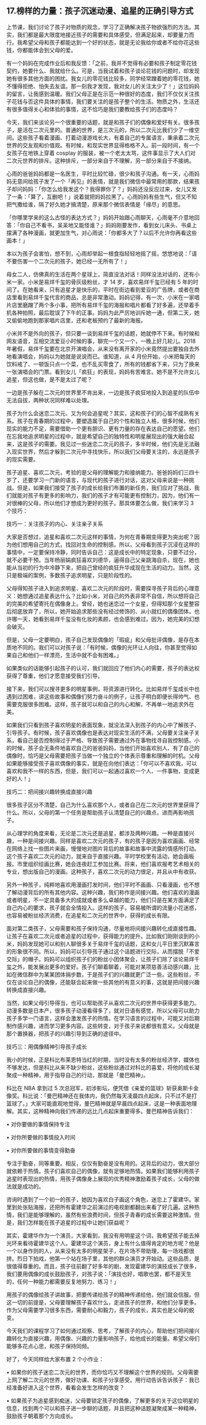 ## 17.榜样的力量：孩子沉迷动漫、追星的正确引导方式
上节课，我们讨论了孩子对物质的观念，学习了正确解决孩子物欲强烈的方法。其实，我们都是最大限度地接近孩子的需要和具体感受，但满足起来，却要量力而行。我希望父母和孩子都能达到一个好的状态，就是无论我给你或者不给你花这些钱，你都能体会到父母的爱。


有一个妈妈在完成作业后和我反馈：「之前，我并不觉得有必要和孩子制定零花钱契约，她要什么、我就给什么。可是，当我试着和孩子谈论花钱的问题时，却发现她有很多其他方面的困扰。我女儿的零花钱比较多，同学经常蹭着她的零花钱，她不懂得拒绝、怕失去友谊。那一刻我才发现，我对女儿的关注太少了！」这位妈妈的留言，让我感到温暖。我们父母正是在示范一种很好的态度，我们不仅仅关注孩子花钱与否这件具体的事情，我们要关注的是孩子整个的生活。物质之外，生活还有很多值得关心和体验的事情，这不恰巧是我们要教给孩子们的态度吗？


今天，我们来谈论另一个很重要的话题，就是和孩子们的偶像和爱好有关。很多孩子，是活在二次元里的。普通的世界，是三次元的，所以二次元比我们少了一维空间。这些孩子看着漫画、打着动漫游戏长大，有着自己的专属语言，秉承着二次元世界的交友观和价值观。有时候，和现实世界显得格格不入。前一段时间，有一个女孩子在地铁上穿着 cosplay 的服装，被一个老太太骂，这件事显示了大人们对二次元世界的排斥。这种排斥，一部分来自于不理解，另一部分来自于不接纳。


心雨的爸爸妈妈都是一名医生，平时比较忙碌，很少和孩子沟通。有一天，心雨妈妈无意间给孩子发了一个「再见」的表情，就是我们微信中最常用的那款，结果孩子却问妈妈：「你怎么给我发这个？我得罪你了？」妈妈还没反应过来，女儿又发了一条：「算了，互删吧！」说着就把妈妈拉黑了。心雨妈妈有些生气，但又不知把气撒给谁，隔了好久她才搞清楚，原来那个微信表情是「缘尽」的意思。


「你哪里学来的这么古怪的表达方式？」妈妈开始跟心雨聊天，心雨毫不介意地回答：「你自己不看书，呆呆地又能怪谁？」妈妈刚要发作，看到女儿床头、书桌上摆满了各种漫画，就更加生气，对心雨说：「你都多大了？以后不允许你再看这些画本！」


本以为孩子会害怕，想不到，心雨却举起一根食指轻轻地摇了摇，悠悠地说：「请不要伤害一个二次元的孩子，她已经一无所有了！」


母女二人，仿佛真的生活在两个星球上，简直没法对话！同样没法对话的，还有小米一家。小米是易烊千玺的骨灰级粉丝，才 14 岁，喜欢易烊千玺已经有 5 年的时间了。在她看来，只有追星才是快乐的，平时在街边看到爱豆的广告牌，或者在商店里看到易烊千玺代言的商品，总是非常激动。妈妈记得，有一次，小米在一家唱片店里磨蹭了两个多小事，把所有易烊千玺的海报和唱片都看了好多遍，还举着手机各种拍照，最后耽误了下午的正事。妈妈为此严厉地训斥她一通，但第二天，她又偷偷地跑到那家唱片店里，还和老板预约了最新的海报。


小米并不是外向的孩子，但只要一谈到易烊千玺的话题，她就停不下来。有时候和网友语音，互相交流爱豆小时候的事，聊完一个又一个，一晚上好几轮儿。2018 年暑假，易烊千玺要在北京开演唱会，从来没有离开家的小米竟然提出要独自去外地看演唱会，妈妈以为她就是说说而已。谁知道，从 4 月份开始，小米把每天的饮料戒了、一顿饭只点一个菜，也不乱买零食了，所有的钱都省下来，只为了换来一张演唱会的门票。看到女儿「疯狂」的表现，妈妈有苦难言。她不是不允许女儿追星，但这也做，是不是太过了呢？


一边是孩子躲在二次元的世界里不肯出来，一边是孩子疯狂地投入到追星的队伍中无法自拔，两种状况同样难以处理。


孩子为什么会迷恋二次元、又为何会追星呢？其实，这和孩子们的心智不成熟有关系。孩子在青春期的过程中，要塑造属于自己的个性和独立人格，很多时候，他们现实的能力不足，需要借助一个更有胆识、更有力量的存在表达自己的愿望。他们在忘我地追求明星的过程中，就是希望自己的独特性和明星展现出的强大融合起来，这是孩子的需要。我见过一些迷恋二次元的孩子，多半时候，他们先是无法融入现实世界，然后才躲到二次元中寻找快乐，所以我们父母要关注的，永远是孩子的现实需要。


孩子追星、喜欢二次元，考验的是父母的理解能力和接纳能力。爸爸妈妈们三四十岁了，还要学习一门新的语言，与现代的孩子进行对话，这对父母来说是一种挑战。但是，如果我们接受了孩子的成长给我们布置的新任务，我们应对了挑战，我们就能对孩子有更多的影响力，我们的孩子才有可能更有控制力，因为，他们有一对很棒的父母，所以他们才想成为更好的孩子。那具体要怎么做，我们来学习 3 个技巧： 


技巧一：关注孩子的内心、关注亲子关系


大家是否想过，追星和喜欢二次元这样的事情，为何在青春期变得更为突出呢？因为他们想用自己的方式，找回对生命的控制感。所以，父母看到孩子沉浸在这样的事情中，一定要保持冷静，同时告诉自己：这是成长中的特定现象，只要不过分，就不必要干预。当年杨丽娟疯狂喜欢刘德华，逼得自己父亲跳海自杀，现在，她也能从当初的行为中冷静下来，把自己曾经的疯狂升华成现在生活的动力。当然，这只是极端的案例，多数孩子追求明星，只是阶段性的。


父母得知孩子进入到追求明星、喜欢二次元的阶段时，需要探寻孩子背后的心理意义：她想通过追星表达什么？比如小米，对自己的外表非常不自信，所以想将自己的完美的希望寄托在偶像身上。曾经，她也迷恋过一个女星，但得知那个女星整容后彻底放弃了，所以，她开始追求那些没有经过修饰的、从小就红的偶像团体。也许哪一天，她看到易烊千玺没有化妆的素颜，也会感到难过。因为，她完美的幻想会破灭。


但是，父母一定要明白，孩子自己发现偶像的「瑕疵」和父母批评偶像，是存在本质地不同的。我们可以对孩子说：「有时候，偶像的光环让人向往，你甚至觉得如果自己和他们一样漂亮，生活中就不会有困难。」


如果类似的话能够引起孩子的认可，我们就回应了他们内心的需要，孩子的表达权获得了尊重，他们才愿意接受我们引导。


接下来，我们可以搜寻更多的明星事例，将资源进行转化。比如易烊千玺成长中也遇到过困难，讲这些故事和偶像们努力奋斗的例子，让孩子明白即便长得帅气、也需要克服很多困难。这样，孩子就可以和自己的内心和解，不再单一地追求外在美。


如果我们只看到孩子喜欢明星的表面现象，就没法深入到孩子的内心中了解孩子、引导孩子。有时候，孩子喜欢偶像也是表达对现实生活的不满，父母要关注亲子关系，看自己是否控制得过于严格、导致孩子需要通过外在事物找寻自我控制感。小的时候，孩子会无条件地喜欢自己的爸爸妈妈，当他们开始喜欢别人、有了自己的偶像时，恰巧是父母需要把孩子当做一个独立的个体表示尊重和理解的时机。父母如果能够接受孩子喜欢偶像的事实，就是在向他们表达：「你可以不喜欢我，可以喜欢和我不一样的东西，但是，我们可以一起通过喜欢一个人、一件事物，变成更好的人！」


  



技巧二：把间接兴趣转换成直接兴趣


很多孩子区分不清楚，自己为什么喜欢那个人，或者自己在二次元的世界里获得了什么。所以，父母的第一个任务是帮助孩子认清楚自己的兴趣点，进而再影响孩子。


从心理学的角度来看，无论是二次元还是追星，都涉及两种兴趣。一种是直接兴趣，一种是间接兴趣。同样是喜欢二次元的孩子，有的孩子是因为喜欢画画、经常在网络上找一些图片来画，慢慢地对图片背后的故事和故事中流露的情感所打动。这个孩子喜欢二次元的动力，就来自于直接兴趣。平时学校里有活动，她会画板报。市里组织绘画比赛，她会连夜赶工参加比赛。将来，他们喜欢报考艺术相关的专业，想出版自己的漫画。这种孩子，喜欢二次元的动力很足，并且从中有收获。


另外一种孩子，纯粹地喜欢用漫画打发时间，他们平时不画画、只看漫画，也不想了解动漫背后的所有其他内容。这种兴趣，我们称作是间接兴趣。他们喜欢的漫画或者明星，不一定具备多大的成就或者多么卓越的能力，他们只是在某方面满足了自己内心的要求，孩子就会全情投入。这样的孩子，容易被所谓的流量小花迷惑，也容易被粉丝经济消费，在追星和二次元的世界中，获得的成长有限。


面对第二类孩子，父母需要和孩子保持沟通，尽量地将间接兴趣转化成直接性趣。让孩子在喜欢二次元或者追星的过程中，获得能力的提升。比如我们刚刚谈到的小米，妈妈发现她可以和别人聊很多关于易烊千玺的话题，这和女儿平日里沉默寡言的形象很不同。所以，妈妈可以引导孩子通过这个话题进行交际，从而摆脱「不爱交际」的帽子。妈妈可以组织孩子们的粉丝小团体聚会，让孩子们除了谈论易烊千玺之外，能发展出更多的爱好。孩子们聊着聊着，可能对某项慈善活动感兴趣，比如在微信群中为某某团体捐步数，于是孩子们的兴趣就更广泛一些。这些粉丝，不仅在谈论自己的偶像，还能联合起来做一些其他的有意义的事，这就是把间接兴趣转换成直接兴趣。


当然，如果父母引导得当，也可以帮助孩子从喜欢二次元的世界中获得更多能力。动漫多数是日本产，很多孩子动漫看得多了，就对日语有感觉，所以父母可以助力孩子多学一门语言，这样会激发孩子的热情。在学习语言的过程中，可能又对后期制作感兴趣，进而学习更多内容。这些转变，对于孩子来说都很有意义。父母就是那个置换器，把孩子的兴趣引导到正确的途径中。


技巧三：用偶像精神引导孩子成长


我小的时候，正是科比布莱恩特当红的时期，当时没有太多的粉丝经济学，媒体也不够发达，但是科比从来不缺少粉丝，这些粉丝通过对科比的喜爱，将他的成长凝聚成一种精神，用于指导自己的行动，那就是「曼巴精神」。


科比在 NBA 拿到过 5 次总冠军，初涉影坛，便凭借《亲爱的篮球》斩获奥斯卡金像奖。科比说：「曼巴精神还在我体内，我仍然每天凌晨四点起床，只不过不是打篮球了。」大家可能直观地觉得，曼巴精神就是早晨四点起床，这是一种表面地理解。其实，这种精神向我们传递的远比几点起床重要得多。曼巴精神告诉我们：


• 对你要做的事情保持专注


• 对你所要做的事情投入时间


• 对你所要做的事情变得勤奋


专注于勤奋，同等重要。相反，仅仅有勤奋是没有用的。这背后的动力，很大部分就依赖于热情。孩子们喜欢自己的偶像，就有足够地热情。如果我们能够利用孩子追星时表现出的热情，用孩子偶像身上展现的优秀精神激励着孩子成长，父母的做法就是成功的。


咨询时遇到了一个初一的孩子，她因为喜欢白子画这个角色，迷恋上了霍建华。家里到处张贴海报，还把所有霍建华之前演过的电视剧都翻出来看了好几遍。这种热情，我们是能够理解的，虽然有些浪费时间，但孩子青春的成长需要这种激情。但是，我们怎样能在孩子追星的过程中让她们获益呢？


其实，霍建华作为一个演员，大家看到，我没有用明星这个词，我希望孩子能去掉光环来看待霍建华这个人。霍建华这个演员，身上有什么值得肯定的地方呢？他是一个以身作则的人，从来没有太多的明星架子，在片场不带助理，每一场戏都很拼。烈日下拍戏，他第一个站在场子里，其他的群众演员才开始动。这些品质，是很值得尊重的。而且，孩子往前翻了好多年的剧，发现霍建华的演技成长了很多，我们要用偶像的成长鼓励孩子，对孩子说：「演技也好，唱歌也罢，都不是天生的，任何一种能力都需要反复地努力、练习！」


用孩子的偶像给孩子讲故事，把要传递给孩子的精神传递给他，他们就会信服。但这一切的前提是，父母要理解孩子喜欢什么，走进孩子的世界，和他们分享更多。作为父母需要学习很多东西，需要耐心和毅力，孩子的成长，其实也是父母的蜕变。


今天我们的课程学习了如何通过观察、思考，了解孩子的内心，帮助他们把间接兴趣转化为直接兴趣，用偶像、兴趣的力量影响孩子，给他成长的能量。希望父母们能够多花点心思，和孩子保持同频。


好了，今天同样给大家布置 2 个小作业： 


• 如果你的孩子迷恋二次元的世界，而你恰巧又不理解这个世界的规则。父母需要上网了解二次元的世界，做好功课、和孩子分享感受。用行动告诉告诉孩子：我已经准备好进入这个世界，看看会发生怎样的改变？


• 如果孩子为追星感到痴迷，父母要锁定孩子的偶像，了解更多的关于这位明星的信息，找到两个可以和孩子进一步聊的话题，并且把这种话题凝聚成某一种精神，鼓励孩子朝着那个方向成长。

